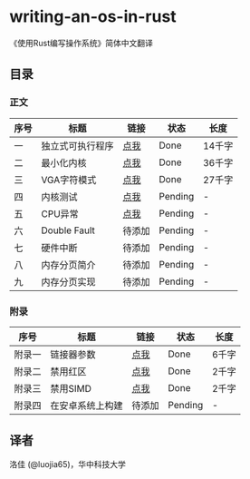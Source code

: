# writing-an-os-in-rust

《使用Rust编写操作系统》简体中文翻译

## 目录

### 正文
| 序号 | 标题 | 链接 | 状态 | 长度 |
|-----|-----|-----|-----|-----|
| 一 | 独立式可执行程序 | [点我](./01-freestanding-rust-binary.md) | Done | 14千字 |
| 二 | 最小化内核 | [点我](./02-minimal-rust-kernel.md) | Done | 36千字 |
| 三 | VGA字符模式 | [点我](./03-vga-text-mode.md) | Done | 27千字 |
| 四 | 内核测试 | [点我](./04-testing.md) | Pending | - |
| 五 | CPU异常 | [点我](./05-cpu-exceptions.md) | Pending | - | 
| 六 | Double Fault | 待添加 | Pending | - | 
| 七 | 硬件中断 | 待添加 | Pending | - | 
| 八 | 内存分页简介 | 待添加 | Pending | - | 
| 九 | 内存分页实现 | 待添加 | Pending | - | 

### 附录
| 序号 | 标题 | 链接 | 状态 | 长度 |
|-----|-----|-----|-----|-----|
| 附录一 | 链接器参数 | [点我](./appendix-a-linker-arguments.md) | Done | 6千字 |
| 附录二 | 禁用红区 | [点我](./appendix-b-red-zone.md) | Done | 2千字 |
| 附录三 | 禁用SIMD | [点我](./appendix-c-disable-simd.md) | Done | 2千字 |
| 附录四 | 在安卓系统上构建 | 待添加 | Pending | - |

## 译者

洛佳 (@luojia65)，华中科技大学
